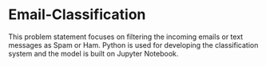 # Email-Classification
This problem statement focuses on filtering the incoming emails or text messages as Spam or Ham. Python is used for developing the classification system and the model is built on Jupyter Notebook.
